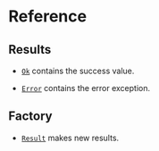 Reference
=========

Results
-------

- [`Ok`](ok) contains the success value.

- [`Error`](error) contains the error exception.

Factory
-------

- [`Result`](result) makes new results.
